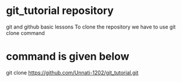 # git_tutorial repository
git and github basic lessons 
To clone the repository we have to use git clone command
# command is given below
git clone https://github.com/Unnati-1202/git_tutorial.git
